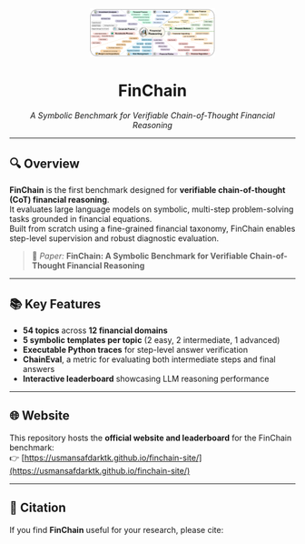 <p align="center">
  <img src="static/images/finchain-taxonomy.png" width="220"/>
</p>

<h1 align="center">FinChain</h1>
<p align="center"><em>A Symbolic Benchmark for Verifiable Chain-of-Thought Financial Reasoning</em></p>

---

## 🔍 Overview

**FinChain** is the first benchmark designed for **verifiable chain-of-thought (CoT) financial reasoning**.  
It evaluates large language models on symbolic, multi-step problem-solving tasks grounded in financial equations.  
Built from scratch using a fine-grained financial taxonomy, FinChain enables step-level supervision and robust diagnostic evaluation.

> 📄 *Paper:* **FinChain: A Symbolic Benchmark for Verifiable Chain-of-Thought Financial Reasoning**  

---

## 📚 Key Features

- **54 topics** across **12 financial domains**
- **5 symbolic templates per topic** (2 easy, 2 intermediate, 1 advanced)
- **Executable Python traces** for step-level answer verification
- **ChainEval**, a metric for evaluating both intermediate steps and final answers
- **Interactive leaderboard** showcasing LLM reasoning performance

---

## 🌐 Website

This repository hosts the **official website and leaderboard** for the FinChain benchmark:  
👉 [https://usmansafdarktk.github.io/finchain-site/](https://usmansafdarktk.github.io/finchain-site/)

---

## 🧠 Citation

If you find **FinChain** useful for your research, please cite:

